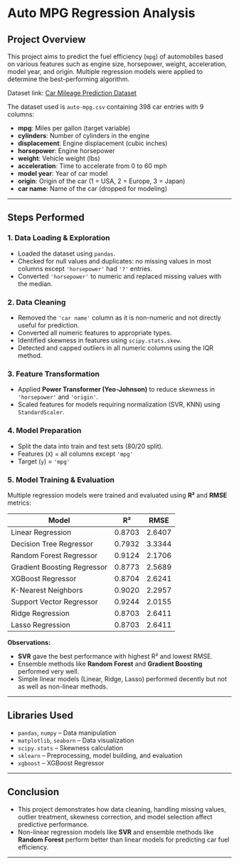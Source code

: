 # Auto MPG Regression Analysis

## Project Overview

This project aims to predict the fuel efficiency (`mpg`) of automobiles based on various features such as engine size, horsepower, weight, acceleration, model year, and origin. Multiple regression models were applied to determine the best-performing algorithm.

Dataset link: [Car Mileage Prediction Dataset](https://www.kaggle.com/datasets/uciml/autompg-dataset)


The dataset used is `auto-mpg.csv` containing 398 car entries with 9 columns:

* **mpg**: Miles per gallon (target variable)
* **cylinders**: Number of cylinders in the engine
* **displacement**: Engine displacement (cubic inches)
* **horsepower**: Engine horsepower
* **weight**: Vehicle weight (lbs)
* **acceleration**: Time to accelerate from 0 to 60 mph
* **model year**: Year of car model
* **origin**: Origin of the car (1 = USA, 2 = Europe, 3 = Japan)
* **car name**: Name of the car (dropped for modeling)

---

## Steps Performed

### 1. Data Loading & Exploration

* Loaded the dataset using `pandas`.
* Checked for null values and duplicates: no missing values in most columns except `'horsepower'` had `'?'` entries.
* Converted `'horsepower'` to numeric and replaced missing values with the median.

### 2. Data Cleaning

* Removed the `'car name'` column as it is non-numeric and not directly useful for prediction.
* Converted all numeric features to appropriate types.
* Identified skewness in features using `scipy.stats.skew`.
* Detected and capped outliers in all numeric columns using the IQR method.

### 3. Feature Transformation

* Applied **Power Transformer (Yeo-Johnson)** to reduce skewness in `'horsepower'` and `'origin'`.
* Scaled features for models requiring normalization (SVR, KNN) using `StandardScaler`.

### 4. Model Preparation

* Split the data into train and test sets (80/20 split).
* Features (`X`) = all columns except `'mpg'`
* Target (`y`) = `'mpg'`

### 5. Model Training & Evaluation

Multiple regression models were trained and evaluated using **R²** and **RMSE** metrics:

| Model                       | R²     | RMSE   |
| --------------------------- | ------ | ------ |
| Linear Regression           | 0.8703 | 2.6407 |
| Decision Tree Regressor     | 0.7932 | 3.3344 |
| Random Forest Regressor     | 0.9124 | 2.1706 |
| Gradient Boosting Regressor | 0.8773 | 2.5689 |
| XGBoost Regressor           | 0.8704 | 2.6241 |
| K-Nearest Neighbors         | 0.9020 | 2.2957 |
| Support Vector Regressor    | 0.9244 | 2.0155 |
| Ridge Regression            | 0.8703 | 2.6411 |
| Lasso Regression            | 0.8703 | 2.6411 |

**Observations:**

* **SVR** gave the best performance with highest R² and lowest RMSE.
* Ensemble methods like **Random Forest** and **Gradient Boosting** performed very well.
* Simple linear models (Linear, Ridge, Lasso) performed decently but not as well as non-linear methods.

---

## Libraries Used

* `pandas`, `numpy` – Data manipulation
* `matplotlib`, `seaborn` – Data visualization
* `scipy.stats` – Skewness calculation
* `sklearn` – Preprocessing, model building, and evaluation
* `xgboost` – XGBoost Regressor

---

## Conclusion

* This project demonstrates how data cleaning, handling missing values, outlier treatment, skewness correction, and model selection affect predictive performance.
* Non-linear regression models like **SVR** and ensemble methods like **Random Forest** perform better than linear models for predicting car fuel efficiency.

---
